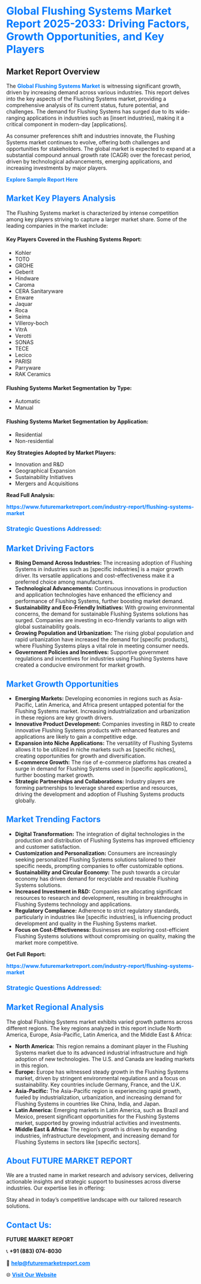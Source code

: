 <h1 style="color: #007BFF;">Global Flushing Systems Market Report 2025-2033: Driving Factors, Growth Opportunities, and Key Players</h1>

<section id="overview">
<h2>Market Report Overview</h2>
<p>The <a href="https://www.futuremarketreport.com/industry-report/flushing-systems-market" style="color: #007BFF; text-decoration: none;"><strong>Global Flushing Systems Market</strong></a> is witnessing significant growth, driven by increasing demand across various industries. This report delves into the key aspects of the Flushing Systems market, providing a comprehensive analysis of its current status, future potential, and challenges. The demand for Flushing Systems has surged due to its wide-ranging applications in industries such as [insert industries], making it a critical component in modern-day [applications].</p>
<p>As consumer preferences shift and industries innovate, the Flushing Systems market continues to evolve, offering both challenges and opportunities for stakeholders. The global market is expected to expand at a substantial compound annual growth rate (CAGR) over the forecast period, driven by technological advancements, emerging applications, and increasing investments by major players.</p>
</section>

<section id="overview">
<p><a href="https://www.futuremarketreport.com/request-sample/reportId=51515" style="color: #007BFF; text-decoration: none;"><strong>Explore Sample Report Here</strong></a></p>
</section>

<section id="key-players">
<h2 style="color: #007BFF;">Market Key Players Analysis</h2>
<p>The Flushing Systems market is characterized by intense competition among key players striving to capture a larger market share. Some of the leading companies in the market include:</p>
<h4>Key Players Covered in the Flushing Systems Report:</h4>
<ul><li>Kohler</li><li>TOTO</li><li>GROHE</li><li>Geberit</li><li>Hindware</li><li>Caroma</li><li>CERA Sanitaryware</li><li>Enware</li><li>Jaquar</li><li>Roca</li><li>Seima</li><li>Villeroy-boch</li><li>VitrA</li><li>Verotti</li><li>SONAS</li><li>TECE</li><li>Lecico</li><li>PARISI</li><li>Parryware</li><li>RAK Ceramics</li></ul>
<h4>Flushing Systems Market Segmentation by Type:</h4>
<ul><li>Automatic</li><li>Manual</li></ul>

<h4>Flushing Systems Market Segmentation by Application:</h4>
<ul><li>Residential</li><li>Non-residential</li></ul>
<p><strong>Key Strategies Adopted by Market Players:</strong></p>
<ul>
<li>Innovation and R&D</li>
<li>Geographical Expansion</li>
<li>Sustainability Initiatives</li>
<li>Mergers and Acquisitions</li>
</ul>
</section>

<section>
<p><strong>Read Full Analysis: </strong></p><a href="https://www.futuremarketreport.com/industry-report/flushing-systems-market" style="color: #007BFF; text-decoration: none;"><strong>https://www.futuremarketreport.com/industry-report/flushing-systems-market</strong></a>
<h3 style="color: #007BFF;">Strategic Questions Addressed:</h3>
</section>

<section id="driving-factors">
<h2 style="color: #007BFF;">Market Driving Factors</h2>
<ul>
<li><strong>Rising Demand Across Industries:</strong> The increasing adoption of Flushing Systems in industries such as [specific industries] is a major growth driver. Its versatile applications and cost-effectiveness make it a preferred choice among manufacturers.</li>
<li><strong>Technological Advancements:</strong> Continuous innovations in production and application technologies have enhanced the efficiency and performance of Flushing Systems, further boosting market demand.</li>
<li><strong>Sustainability and Eco-Friendly Initiatives:</strong> With growing environmental concerns, the demand for sustainable Flushing Systems solutions has surged. Companies are investing in eco-friendly variants to align with global sustainability goals.</li>
<li><strong>Growing Population and Urbanization:</strong> The rising global population and rapid urbanization have increased the demand for [specific products], where Flushing Systems plays a vital role in meeting consumer needs.</li>
<li><strong>Government Policies and Incentives:</strong> Supportive government regulations and incentives for industries using Flushing Systems have created a conducive environment for market growth.</li>
</ul>
</section>

<section id="growth-opportunities">
<h2 style="color: #007BFF;">Market Growth Opportunities</h2>
<ul>
<li><strong>Emerging Markets:</strong> Developing economies in regions such as Asia-Pacific, Latin America, and Africa present untapped potential for the Flushing Systems market. Increasing industrialization and urbanization in these regions are key growth drivers.</li>
<li><strong>Innovative Product Development:</strong> Companies investing in R&D to create innovative Flushing Systems products with enhanced features and applications are likely to gain a competitive edge.</li>
<li><strong>Expansion into Niche Applications:</strong> The versatility of Flushing Systems allows it to be utilized in niche markets such as [specific niches], creating opportunities for growth and diversification.</li>
<li><strong>E-commerce Growth:</strong> The rise of e-commerce platforms has created a surge in demand for Flushing Systems used in [specific applications], further boosting market growth.</li>
<li><strong>Strategic Partnerships and Collaborations:</strong> Industry players are forming partnerships to leverage shared expertise and resources, driving the development and adoption of Flushing Systems products globally.</li>
</ul>
</section>

<section id="trending-factors">
<h2 style="color: #007BFF;">Market Trending Factors</h2>
<ul>
<li><strong>Digital Transformation:</strong> The integration of digital technologies in the production and distribution of Flushing Systems has improved efficiency and customer satisfaction.</li>
<li><strong>Customization and Personalization:</strong> Consumers are increasingly seeking personalized Flushing Systems solutions tailored to their specific needs, prompting companies to offer customizable options.</li>
<li><strong>Sustainability and Circular Economy:</strong> The push towards a circular economy has driven demand for recyclable and reusable Flushing Systems solutions.</li>
<li><strong>Increased Investment in R&D:</strong> Companies are allocating significant resources to research and development, resulting in breakthroughs in Flushing Systems technology and applications.</li>
<li><strong>Regulatory Compliance:</strong> Adherence to strict regulatory standards, particularly in industries like [specific industries], is influencing product development and quality in the Flushing Systems market.</li>
<li><strong>Focus on Cost-Effectiveness:</strong> Businesses are exploring cost-efficient Flushing Systems solutions without compromising on quality, making the market more competitive.</li>
</ul>
</section>

<section>
<p><strong>Get Full Report: </strong></p><a href="https://www.futuremarketreport.com/industry-report/flushing-systems-market" style="color: #007BFF; text-decoration: none;"><strong>https://www.futuremarketreport.com/industry-report/flushing-systems-market</strong></a>
<h3 style="color: #007BFF;">Strategic Questions Addressed:</h3>
</section>


<section id="regional-analysis">
<h2 style="color: #007BFF;">Market Regional Analysis</h2>
<p>The global Flushing Systems market exhibits varied growth patterns across different regions. The key regions analyzed in this report include North America, Europe, Asia-Pacific, Latin America, and the Middle East & Africa:</p>
<ul>
<li><strong>North America:</strong> This region remains a dominant player in the Flushing Systems market due to its advanced industrial infrastructure and high adoption of new technologies. The U.S. and Canada are leading markets in this region.</li>
<li><strong>Europe:</strong> Europe has witnessed steady growth in the Flushing Systems market, driven by stringent environmental regulations and a focus on sustainability. Key countries include Germany, France, and the U.K.</li>
<li><strong>Asia-Pacific:</strong> The Asia-Pacific region is experiencing rapid growth, fueled by industrialization, urbanization, and increasing demand for Flushing Systems in countries like China, India, and Japan.</li>
<li><strong>Latin America:</strong> Emerging markets in Latin America, such as Brazil and Mexico, present significant opportunities for the Flushing Systems market, supported by growing industrial activities and investments.</li>
<li><strong>Middle East & Africa:</strong> The region’s growth is driven by expanding industries, infrastructure development, and increasing demand for Flushing Systems in sectors like [specific sectors].</li>
</ul>
</section>

<footer>
<h2 style="color: #007BFF;">About FUTURE MARKET REPORT</h2>
<p>We are a trusted name in market research and advisory services, delivering actionable insights and strategic support to businesses across diverse industries. Our expertise lies in offering:</p>

<p>Stay ahead in today’s competitive landscape with our tailored research solutions.</p>

<h2 style="color: #007BFF;">Contact Us:</h2>
<p><strong>FUTURE MARKET REPORT</strong></p>
<p>📞 <strong>+91 (883) 074-8030</strong></p>
<p>📧 <strong><a href="mailto:help@futuremarketreport.com" style="color: #007BFF;">help@futuremarketreport.com</a></strong></p>
<p>🌐 <strong><a href="https://www.futuremarketreport.com/" style="color: #007BFF;">Visit Our Website</a></strong></p>
</footer>